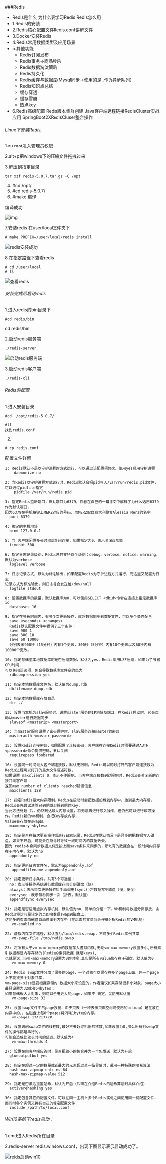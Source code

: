 ###Redis
	
- Redis是什么 为什么要学习Redis Redis怎么用
- 1.Redis的安装
- 2.Redis核心配置文件Redis.conf讲解文件
- 3.Docker安装Redis
- 4.Redis常用数据类型及应用场景
- 5.其他功能
	- 	Redis订阅发布
	- 	Redis事务->商品秒杀
	- 	Redis数据淘汰策略
	- 	Redis持久化
	- 	Redis缓存与数据库(Mysql同步->使用的是..作为异步队列）
	- 	Redis知识点总结
	- 	缓存穿透
	- 	缓存雪崩
	- 	热点key
- 6.Redis高级配置
	Redis版本集群创建
	Java客户端远程链接RedisCluster实战应用
	SpringBoot2XRedisCluser整合操作



###### Linux下安装Redis,

1.su root进入管理员权限

 2.alt+p把windows下的压缩文件拖拽过来

3.解压到指定目录

```
tar xzf redis-5.0.7.tar.gz -C /opt
```

4. #cd /opt/
5. #cd redis-5.0.7/
6. #make    编译

编译成功

![img](Redis.assets/ZCVC@0SHO1D$TI[{M7SC@72.png)

7.安装redis 在user/local文件夹下

```
# make PREFIX=/user/local/redis install
```

![redis安装成功](Redis.assets/redis安装成功.png)

8.在指定路径下查看redis

```
# cd /user/local
# ll
```

![查看redis](Redis.assets/查看redis.png)



###### 安装完成后启动redis

1.进入redis的bin目录下

```
#cd redis/bin
```

cd redis/bin

2.启动redis服务端

```
./redis-server
```

![启动redis服务端](Redis.assets/启动redis服务端.png)

3.启动redis客户端

```
./redis-cli
```



###### Redis的配置

1.进入安装目录 

```
#cd  /opt/redis-5.0.7/  

#ll
找到redis.conf
```

2.

```
# cp redis.conf
```

配置文件详解

```
1: Redis默认不是以守护进程的方式运行，可以通过该配置项修改，使用yes启用守护进程
    daemonize no

2: 当Redis以守护进程方式运行时，Redis默认会把pid写入/var/run/redis.pid文件，可以通过pidfile指定
    pidfile /var/run/redis.pid

3: 指定Redis监听端口，默认端口为6379，作者在自己的一篇博文中解释了为什么选用6379作为默认端口，
因为6379在手机按键上MERZ对应的号码，而MERZ取自意大利歌女Alessia Merz的名字
  port 6379

4: 绑定的主机地址
  bind 127.0.0.1

5: 当 客户端闲置多长时间后关闭连接，如果指定为0，表示关闭该功能
  timeout 300

6: 指定日志记录级别，Redis总共支持四个级别：debug、verbose、notice、warning，
默认为verbose
  loglevel verbose

7: 日志记录方式，默认为标准输出，如果配置Redis为守护进程方式运行，而这里又配置为日志
记录方式为标准输出，则日志将会发送给/dev/null
  logfile stdout

8: 设置数据库的数量，默认数据库为0，可以使用SELECT <dbid>命令在连接上指定数据库id
  databases 16

9: 指定在多长时间内，有多少次更新操作，就将数据同步到数据文件，可以多个条件配合
  save <seconds> <changes>
  Redis默认配置文件中提供了三个条件：
  save 900 1
  save 300 10
  save 60 10000
  分别表示900秒（15分钟）内有1个更改，300秒（5分钟）内有10个更改以及60秒内有10000个更改。

10: 指定存储至本地数据库时是否压缩数据，默认为yes，Redis采用LZF压缩，如果为了节省CPU时间，
可以关闭该选项，但会导致数据库文件变的巨大
  rdbcompression yes

11: 指定本地数据库文件名，默认值为dump.rdb
  dbfilename dump.rdb

12: 指定本地数据库存放目录
  dir ./

13: 设置当本机为slav服务时，设置master服务的IP地址及端口，在Redis启动时，它会自动从master进行数据同步
  slaveof <masterip> <masterport>

14: 当master服务设置了密码保护时，slav服务连接master的密码
  masterauth <master-password>

15: 设置Redis连接密码，如果配置了连接密码，客户端在连接Redis时需要通过AUTH <password>命令提供密码，默认关闭
  requirepass foobared

16: 设置同一时间最大客户端连接数，默认无限制，Redis可以同时打开的客户端连接数为Redis进程可以打开的最大文件描述符数，
如果设置 maxclients 0，表示不作限制。当客户端连接数到达限制时，Redis会关闭新的连接并向客户端
返回max number of clients reached错误信息
  maxclients 128

17: 指定Redis最大内存限制，Redis在启动时会把数据加载到内存中，达到最大内存后，Redis会先尝试清除已到期或即将到期的Key，
当此方法处理 后，仍然到达最大内存设置，将无法再进行写入操作，但仍然可以进行读取操作。Redis新的vm机制，会把Key存放内存，
Value会存放在swap区
  maxmemory <bytes>

18: 指定是否在每次更新操作后进行日志记录，Redis在默认情况下是异步的把数据写入磁盘，如果不开启，可能会在断电时导致一段时间内的数据丢失。
因为 redis本身同步数据文件是按上面save条件来同步的，所以有的数据会在一段时间内只存在于内存中。默认为no
  appendonly no

19: 指定更新日志文件名，默认为appendonly.aof
   appendfilename appendonly.aof

20: 指定更新日志条件，共有3个可选值： 
  no：表示等操作系统进行数据缓存同步到磁盘（快） 
  always：表示每次更新操作后手动调用fsync()将数据写到磁盘（慢，安全） 
  everysec：表示每秒同步一次（折衷，默认值）
  appendfsync everysec

21: 指定是否启用虚拟内存机制，默认值为no，简单的介绍一下，VM机制将数据分页存放，由Redis将访问量较少的页即冷数据swap到磁盘上，
访问多的页面由磁盘自动换出到内存中（在后面的文章我会仔细分析Redis的VM机制）
   vm-enabled no

22: 虚拟内存文件路径，默认值为/tmp/redis.swap，不可多个Redis实例共享
   vm-swap-file /tmp/redis.swap

23: 将所有大于vm-max-memory的数据存入虚拟内存,无论vm-max-memory设置多小,所有索引数据都是内存存储的(Redis的索引数据 就是keys),
也就是说,当vm-max-memory设置为0的时候,其实是所有value都存在于磁盘。默认值为0
   vm-max-memory 0

24: Redis swap文件分成了很多的page，一个对象可以保存在多个page上面，但一个page上不能被多个对象共享，
vm-page-size是要根据存储的 数据大小来设定的，作者建议如果存储很多小对象，page大小最好设置为32或者64bytes；
如果存储很大大对象，则可以使用更大的page，如果不 确定，就使用默认值
   vm-page-size 32

25: 设置swap文件中的page数量，由于页表（一种表示页面空闲或使用的bitmap）是在放在内存中的，，在磁盘上每8个pages将消耗1byte的内存。
   vm-pages 134217728

26: 设置访问swap文件的线程数,最好不要超过机器的核数,如果设置为0,那么所有对swap文件的操作都是串行的，
可能会造成比较长时间的延迟。默认值为4
   vm-max-threads 4

27: 设置在向客户端应答时，是否把较小的包合并为一个包发送，默认为开启
  glueoutputbuf yes

28: 指定在超过一定的数量或者最大的元素超过某一临界值时，采用一种特殊的哈希算法
  hash-max-zipmap-entries 64
  hash-max-zipmap-value 512

29: 指定是否激活重置哈希，默认为开启（后面在介绍Redis的哈希算法时具体介绍）
  activerehashing yes

30: 指定包含其它的配置文件，可以在同一主机上多个Redis实例之间使用同一份配置文件，而同时各个实例又拥有自己的特定配置文件
  include /path/to/local.conf
```



###### Win10系统下redis启动：

1.cmd进入Redis所在目录

2.redis-server redis.windows.conf，出现下图显示表示启动成功了。

![reids启动win10](Redis.assets/reids启动win10.png)